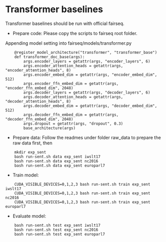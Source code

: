 # Transformer baselines

Transformer baselines should be run with official fairseq. 

* Prepare code:
Please copy the scripts to fairseq root folder.

Appending model setting into fairseq/models/transformer.py
```
	@register_model_architecture("transformer", "transformer_base")
	def transformer_doc_base(args):
		args.encoder_layers = getattr(args, "encoder_layers", 6)
		args.encoder_attention_heads = getattr(args, "encoder_attention_heads", 8)
		args.encoder_embed_dim = getattr(args, "encoder_embed_dim", 512)
		args.encoder_ffn_embed_dim = getattr(args, "encoder_ffn_embed_dim", 2048)
		args.decoder_layers = getattr(args, "decoder_layers", 6)
		args.decoder_attention_heads = getattr(args, "decoder_attention_heads", 8)
		args.decoder_embed_dim = getattr(args, "decoder_embed_dim", 512)
		args.decoder_ffn_embed_dim = getattr(args, "decoder_ffn_embed_dim", 2048)
		args.dropout = getattr(args, "dropout", 0.3)
		base_architecture(args)

```

* Prepare data: 
Follow the readmes under folder raw_data to prepare the raw data first, then
```
    mkdir exp_sent
	bash run-sent.sh data exp_sent iwslt17
	bash run-sent.sh data exp_sent nc2016
	bash run-sent.sh data exp_sent europarl7
```

* Train model:
```
    CUDA_VISIBLE_DEVICES=0,1,2,3 bash run-sent.sh train exp_sent iwslt17
	CUDA_VISIBLE_DEVICES=0,1,2,3 bash run-sent.sh train exp_sent nc2016
	CUDA_VISIBLE_DEVICES=0,1,2,3 bash run-sent.sh train exp_sent europarl7
```

* Evaluate model:
```
    bash run-sent.sh test exp_sent iwslt17
	bash run-sent.sh test exp_sent nc2016
	bash run-sent.sh test exp_sent europarl7
```


